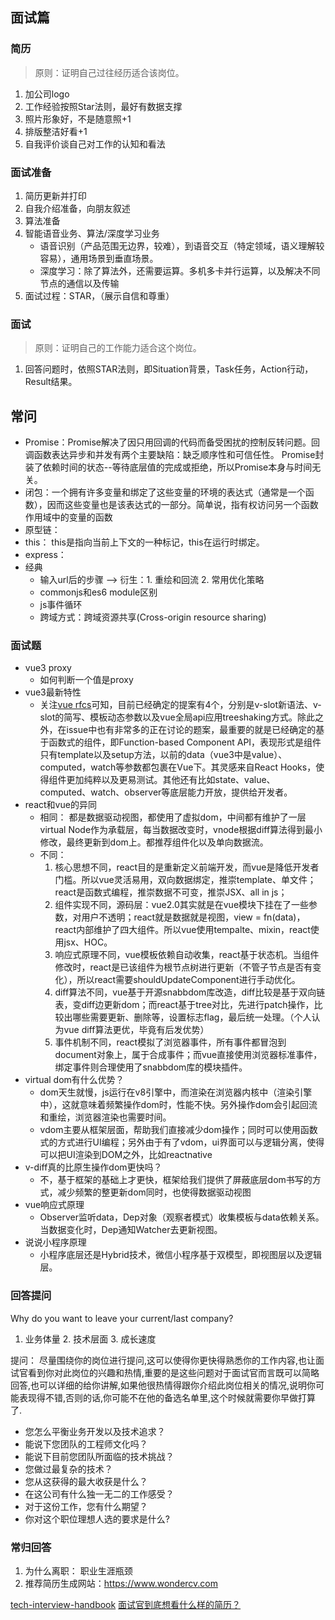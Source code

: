 ## 面试篇

### 简历
> 原则：证明自己过往经历适合该岗位。

1. 加公司logo
1. 工作经验按照Star法则，最好有数据支撑
1. 照片形象好，不是随意照+1
1. 排版整洁好看+1
1. 自我评价谈自己对工作的认知和看法

### 面试准备
1. 简历更新并打印
1. 自我介绍准备，向朋友叙述
1. 算法准备
1. 智能语音业务、算法/深度学习业务
    * 语音识别（产品范围无边界，较难），到语音交互（特定领域，语义理解较容易），通用场景到垂直场景。
    * 深度学习：除了算法外，还需要运算。多机多卡并行运算，以及解决不同节点的通信以及传输
1. 面试过程：STAR，（展示自信和尊重）

### 面试
> 原则：证明自己的工作能力适合这个岗位。

1. 回答问题时，依照STAR法则，即Situation背景，Task任务，Action行动，Result结果。

## 常问

* Promise：Promise解决了因只用回调的代码而备受困扰的控制反转问题。回调函数表达异步和并发有两个主要缺陷：缺乏顺序性和可信任性。 Promise封装了依赖时间的状态--等待底层值的完成或拒绝，所以Promise本身与时间无关。
* 闭包：一个拥有许多变量和绑定了这些变量的环境的表达式（通常是一个函数），因而这些变量也是该表达式的一部分。简单说，指有权访问另一个函数作用域中的变量的函数
* 原型链：
* this： this是指向当前上下文的一种标记，this在运行时绑定。
* express：
* 经典
    * 输入url后的步骤 --> 衍生：1. 重绘和回流 2. 常用优化策略
    * commonjs和es6 module区别
    * js事件循环
    * 跨域方式：跨域资源共享(Cross-origin resource sharing) 

### 面试题
* vue3 proxy
    * 如何判断一个值是proxy
* vue3最新特性
    * 关注[vue rfcs](https://github.com/vuejs/rfcs/blob/master/active-rfcs/0004-global-api-treeshaking.md)可知，目前已经确定的提案有4个，分别是v-slot新语法、v-slot的简写、模板动态参数以及vue全局api应用treeshaking方式。除此之外，在issue中也有非常多的正在讨论的题案，最重要的就是已经确定的基于函数式的组件，即Function-based Component API，表现形式是组件只有template以及setup方法，以前的data（vue3中是value）、computed，watch等参数都包裹在Vue下。其灵感来自React Hooks，使得组件更加纯粹以及更易测试。其他还有比如state、value、computed、watch、observer等底层能力开放，提供给开发者。
* react和vue的异同
    * 相同： 都是数据驱动视图，都使用了虚拟dom，中间都有维护了一层virtual Node作为承载层，每当数据改变时，vnode根据diff算法得到最小修改，最终更新到dom上。都推荐组件化以及单向数据流。
    * 不同：
        1. 核心思想不同，react目的是重新定义前端开发，而vue是降低开发者门槛。所以vue灵活易用，双向数据绑定，推崇template、单文件；react是函数式编程，推崇数据不可变，推崇JSX、all in js；
        1. 组件实现不同，源码层：vue2.0其实就是在vue模块下挂在了一些参数，对用户不透明；react就是数据就是视图，view = fn(data)，react内部维护了四大组件。所以vue使用tempalte、mixin，react使用jsx、HOC。
        1. 响应式原理不同，vue模板依赖自动收集，react基于状态机。当组件修改时，react是已该组件为根节点树进行更新（不管子节点是否有变化），所以react需要shouldUpdateComponent进行手动优化。
        1. diff算法不同，vue基于开源snabbdom库改造，diff比较是基于双向链表，变diff边更新dom；而react基于tree对比，先进行patch操作，比较出哪些需要更新、删除等，设置标志flag，最后统一处理。（个人认为vue diff算法更优，毕竟有后发优势）
        1. 事件机制不同，react模拟了浏览器事件，所有事件都冒泡到document对象上，属于合成事件；而vue直接使用浏览器标准事件，绑定事件则合理使用了snabbdom库的模块插件。
* virtual dom有什么优势？
    * dom天生就慢，js运行在v8引擎中，而渲染在浏览器内核中（渲染引擎中），这就意味着频繁操作dom时，性能不快。另外操作dom会引起回流和重绘，浏览器渲染也需要时间。
    * vdom主要从框架层面，帮助我们直接减少dom操作；同时可以使用函数式的方式进行UI编程；另外由于有了vdom，ui界面可以与逻辑分离，使得可以把UI渲染到DOM之外，比如reactnative
* v-diff真的比原生操作dom更快吗？
    * 不，基于框架的基础上才更快，框架给我们提供了屏蔽底层dom书写的方式，减少频繁的整更新dom同时，也使得数据驱动视图
* vue响应式原理
    * Observer监听data，Dep对象（观察者模式）收集模板与data依赖关系。当数据变化时，Dep通知Watcher去更新视图。
* 说说小程序原理
    * 小程序底层还是Hybrid技术，微信小程序基于双模型，即视图层以及逻辑层。

### 回答提问
Why do you want to leave your current/last company?
1. 业务体量 2. 技术层面 3. 成长速度

提问：
尽量围绕你的岗位进行提问,这可以使得你更快得熟悉你的工作内容,也让面试官看到你对此岗位的兴趣和热情,重要的是这些问题对于面试官而言既可以简略回答,也可以详细的给你讲解,如果他很热情得跟你介绍此岗位相关的情况,说明你可能表现得不错,否则的话,你可能不在他的备选名单里,这个时候就需要你早做打算了.

* 您怎么平衡业务开发以及技术追求？
* 能说下您团队的工程师文化吗？
* 能说下目前您团队所面临的技术挑战？
* 您做过最复杂的技术？
* 您从这获得的最大收获是什么？
* 在这公司有什么独一无二的工作感受？
* 对于这份工作，您有什么期望？
* 你对这个职位理想人选的要求是什么?

### 常归回答

1. 为什么离职： 职业生涯瓶颈
1. 推荐简历生成网站：https://www.wondercv.com

[tech-interview-handbook](https://yangshun.github.io/tech-interview-handbook/questions-to-ask)
[面试官到底想看什么样的简历？](https://github.com/Advanced-Interview-Question/front-end-interview/blob/master/docs/guide/resume.md)